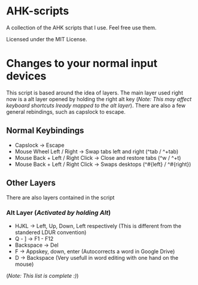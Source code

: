 # AHK-scripts
A collection of the AHK scripts that I use. Feel free use them.

Licensed under the MIT License.

# Changes to your normal input devices
This script is based around the idea of layers. The main layer used right now is a alt layer opened by holding the right alt key (*Note: This may affect keyboard shortcuts lready mapped to the alt layer*). There are also a few general rebindings, such as capslock to escape.

## Normal Keybindings
* Capslock -> Escape
* Mouse Wheel Left / Right -> Swap tabs left and right (^tab / ^+tab)
* Mouse Back + Left / Right Click -> Close and restore tabs (^w / ^+t)
* Mouse Back + Left / Right Click -> Swaps desktops (^#{left} / ^#{right})

## Other Layers
There are also layers contained in the script

### Alt Layer (*Activated by holding Alt*)
* HJKL -> Left, Up, Down, Left respectively (This is different from the standered LDUR convention)
* Q - ] -> F1 - F12
* Backspace -> Del
* F -> Appskey, down, enter (Autocorrects a word in Google Drive)
* D -> Backspace (Very usefull in word editing with one hand on the mouse)

(*Note: This list is complete :)*)
